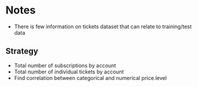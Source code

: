 # Notes

* There is few information on tickets dataset that can relate to training/test data

## Strategy
- Total number of subscriptions by account
- Total number of individual tickets by account
- Find correlation between categorical and numerical price.level